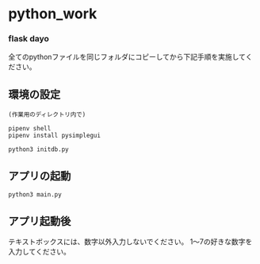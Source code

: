 # python_work
### flask dayo
全てのpythonファイルを同じフォルダにコピーしてから下記手順を実施してください。

## 環境の設定
`````
(作業用のディレクトリ内で)

pipenv shell
pipenv install pysimplegui

python3 initdb.py
`````

## アプリの起動
`````
python3 main.py
`````

## アプリ起動後

テキストボックスには、数字以外入力しないでください。
1〜7の好きな数字を入力してください。
